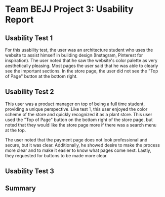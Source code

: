 # Team BEJJ Project 3: Usability Report

## Usability Test 1
For this usability test, the user was an architecture student who uses the website to assist himself in building design (Instagram, Pinterest for inspiration). The user noted that he saw the website's color palette as very aesthetically pleasing. Most pages the user said that he was able to clearly see the important sections. In the store page, the user did not see the "Top of Page" button at the bottom right.

## Usability Test 2
This user was a product manager on top of being a full time student, providing a unique perspective. Like test 1, this user enjoyed the color scheme of the store and quickly recognized it as a plant store. This user used the "Top of Page" button on the bottom right of the store page, but noted that they would like the store page more if there was a search menu at the top.

The user noted that the payment page does not look professional and secure, but it was clear. Additionally, he showed desire to make the process more clear and to make it easier to know what pages come next. Lastly, they requested for buttons to be made more clear.

## Usability Test 3

## Summary
